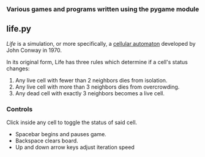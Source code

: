 ### Various games and programs written using the pygame module

## life.py

*Life* is a simulation, or more specifically, a [cellular automaton](https://en.wikipedia.org/wiki/Conway's_Game_Of_Life) developed by John Conway in 1970.

In its original form, Life has three rules which determine if a cell's status changes:
1. Any live cell with fewer than 2 neighbors dies from isolation.
2. Any live cell with more than 3 neighbors dies from overcrowding.
3. Any dead cell with exactly 3 neighbors becomes a live cell.

### Controls

Click inside any cell to toggle the status of said cell.
+ Spacebar begins and pauses game.
+ Backspace clears board.
+ Up and down arrow keys adjust iteration speed
